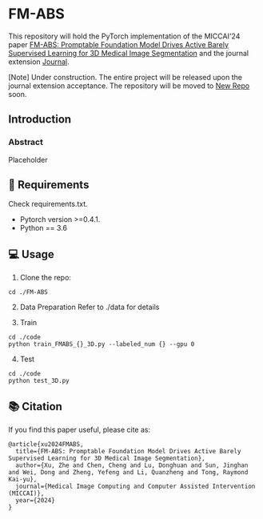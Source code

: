 # FM-ABS


This repository will hold the PyTorch implementation of the MICCAI'24 paper [FM-ABS: Promptable Foundation Model Drives Active Barely Supervised Learning for 3D Medical Image Segmentation]() and the journal extension [Journal](). 

[Note] Under construction. The entire project will be released upon the journal extension acceptance. The repository will be moved to [New Repo](https://github.com/lemoshu/GM-ABS) soon.

## Introduction
### Abstract
Placeholder

## :hammer: Requirements
Check requirements.txt.
* Pytorch version >=0.4.1.
* Python == 3.6 

## :computer: Usage

1. Clone the repo:
```
cd ./FM-ABS
```

2. Data Preparation
Refer to ./data for details


3. Train
```
cd ./code
python train_FMABS_{}_3D.py --labeled_num {} --gpu 0
```

4. Test 
```
cd ./code
python test_3D.py
```


## :books: Citation

If you find this paper useful, please cite as:
```
@article{xu2024FMABS,
  title={FM-ABS: Promptable Foundation Model Drives Active Barely Supervised Learning for 3D Medical Image Segmentation},
  author={Xu, Zhe and Chen, Cheng and Lu, Donghuan and Sun, Jinghan and Wei, Dong and Zheng, Yefeng and Li, Quanzheng and Tong, Raymond Kai-yu},
  journal={Medical Image Computing and Computer Assisted Intervention (MICCAI)},
  year={2024}
}
```
